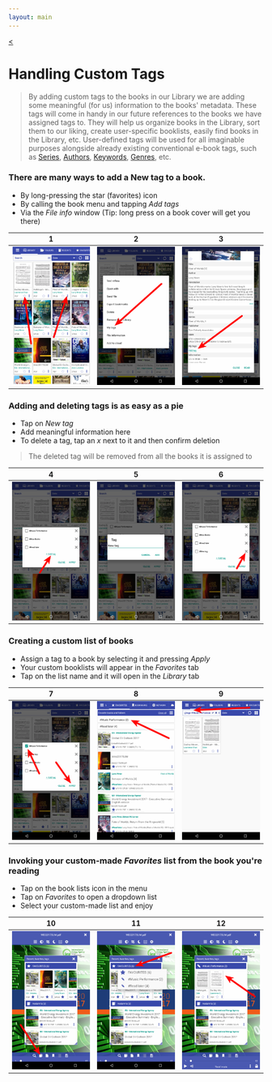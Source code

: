 ```yaml
---
layout: main
---
```

[<](/wiki/faq)

# Handling Custom Tags

> By adding custom tags to the books in our Library we are adding some meaningful (for us) information to the books' metadata. These tags will come in handy in our future references to the books we have assigned tags to. They will help us organize books in the Library, sort them to our liking, create user-specific booklists, easily find books in the Library, etc.
> User-defined tags will be used for all imaginable purposes alongside already existing conventional e-book tags, such as [Series](), [Authors](), [Keywords](), [Genres](), etc.

### There are many ways to add a **New tag** to a book.

* By long-pressing the star (favorites) icon
* By calling the book menu and tapping _Add tags_
* Via the _File info_ window (Tip: long press on a book cover will get you there)

|1|2|3|
|-|-|-|
|![](1.png)|![](2.png)|![](3.png)|

### Adding and deleting tags is as easy as a pie

* Tap on _New tag_
* Add meaningful information here
* To delete a tag, tap an _x_ next to it and then confirm deletion
> The deleted tag will be removed from all the books it is assigned to

|4|5|6|
|-|-|-|
|![](4.png)|![](5.png)|![](6.png)|


### Creating a custom list of books

* Assign a tag to a book by selecting it and pressing _Apply_
* Your custom booklists will appear in the _Favorites_ tab
* Tap on the list name and it will open in the _Library_ tab

|7|8|9|
|-|-|-|
|![](7.png)|![](8.png)|![](9.png)|

### Invoking your custom-made _Favorites_ list from the book you're reading

* Tap on the book lists icon in the menu
* Tap on _Favorites_ to open a dropdown list
* Select your custom-made list and enjoy

|10|11|12|
|-|-|-|
|![](10.png)|![](11.png)|![](12.png)|
